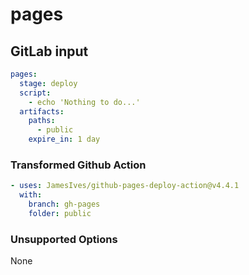 # pages

## GitLab input

```yaml
pages:
  stage: deploy
  script:
    - echo 'Nothing to do...'
  artifacts:
    paths:
      - public
    expire_in: 1 day
```

### Transformed Github Action

```yaml
- uses: JamesIves/github-pages-deploy-action@v4.4.1
  with:
    branch: gh-pages
    folder: public
```

### Unsupported Options

None
